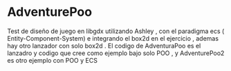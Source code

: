 # AdventurePoo
Test de diseño de juego en libgdx utilizando Ashley , con el paradigma ecs ( Entity-Component-System)
e integrando el box2d en el ejercicio , ademas hay otro lanzador con solo box2d .
El codigo de AdventuraPoo es el lanzadro y codigo que cree como ejemplo bajo  solo POO ,
y  AdventurePoo2 es otro ejemplo con POO y ECS
